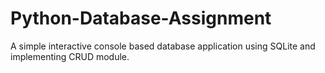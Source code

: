 # Python-Database-Assignment
A simple interactive console based database application using SQLite and implementing CRUD module.